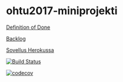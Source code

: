 # ohtu2017-miniprojekti

[Definition of Done](https://github.com/OtterleyW/ohtu2017-miniprojekti/blob/master/definitionofdone.md)

[Backlog](https://docs.google.com/spreadsheets/d/15L0jkI4aUTAlSz5wAOpp7wbPSEIVxaG1op6_wA98RLQ/edit?usp=sharing)

[Sovellus Herokussa](https://vinkkikirjasto.herokuapp.com/)

[![Build Status](https://travis-ci.org/OtterleyW/ohtu2017-miniprojekti.svg?branch=master)](https://travis-ci.org/OtterleyW/ohtu2017-miniprojekti)

[![codecov](https://codecov.io/gh/OtterleyW/ohtu2017-miniprojekti/branch/master/graph/badge.svg)](https://codecov.io/gh/OtterleyW/ohtu2017-miniprojekti)

